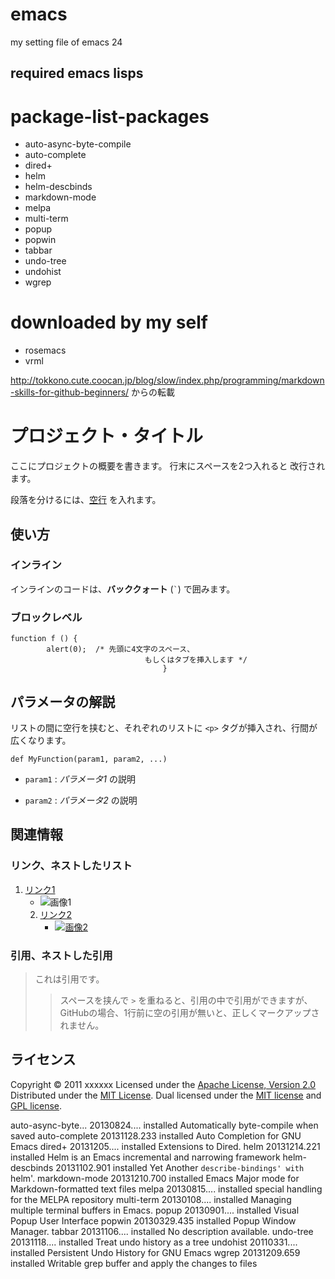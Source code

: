 emacs
=====

my setting file of emacs 24

required emacs lisps
-----
# package-list-packages
* auto-async-byte-compile
* auto-complete
* dired+
* helm
* helm-descbinds
* markdown-mode
* melpa
* multi-term
* popup
* popwin
* tabbar
* undo-tree
* undohist
* wgrep

# downloaded by my self
* rosemacs
* vrml


http://tokkono.cute.coocan.jp/blog/slow/index.php/programming/markdown-skills-for-github-beginners/
からの転載


プロジェクト・タイトル
======================
ここにプロジェクトの概要を書きます。
行末にスペースを2つ入れると
改行されます。

段落を分けるには、[空行](http://example.com/) を入れます。

使い方
------
### インライン ###
インラインのコードは、**バッククォート** (`` ` ``) で囲みます。

### ブロックレベル ###
    function f () {
            alert(0);  /* 先頭に4文字のスペース、
                                  もしくはタブを挿入します */
                                      }

パラメータの解説
----------------
リストの間に空行を挟むと、それぞれのリストに `<p>` タグが挿入され、行間が
広くなります。

    def MyFunction(param1, param2, ...)

+   `param1` :
    _パラメータ1_ の説明

+   `param2` :
    _パラメータ2_ の説明

関連情報
--------
### リンク、ネストしたリスト
1. [リンク1](http://example.com/ "リンクのタイトル")
    * ![画像1](http://github.com/unicorn.png "画像のタイトル")
    2. [リンク2][link]
        - [![画像2][image]](https://github.com/)

  [link]: http://example.com/ "インデックス型のリンク"
    [image]: http://github.com/github.png "インデックス型の画像"

### 引用、ネストした引用
> これは引用です。
>
> > スペースを挟んで `>` を重ねると、引用の中で引用ができますが、
> > GitHubの場合、1行前に空の引用が無いと、正しくマークアップされません。

ライセンス
----------
Copyright &copy; 2011 xxxxxx
Licensed under the [Apache License, Version 2.0][Apache]
Distributed under the [MIT License][mit].
Dual licensed under the [MIT license][MIT] and [GPL license][GPL].

[Apache]: http://www.apache.org/licenses/LICENSE-2.0
[MIT]: http://www.opensource.org/licenses/mit-license.php
[GPL]: http://www.gnu.org/licenses/gpl.html


  auto-async-byte... 20130824.... installed  Automatically byte-compile when saved
  auto-complete      20131128.233 installed  Auto Completion for GNU Emacs
  dired+             20131205.... installed  Extensions to Dired.
  helm               20131214.221 installed  Helm is an Emacs incremental and narrowing framework
  helm-descbinds     20131102.901 installed  Yet Another `describe-bindings' with `helm'.
  markdown-mode      20131210.700 installed  Emacs Major mode for Markdown-formatted text files
  melpa              20130815.... installed  special handling for the MELPA repository
  multi-term         20130108.... installed  Managing multiple terminal buffers in Emacs.
  popup              20130901.... installed  Visual Popup User Interface
  popwin             20130329.435 installed  Popup Window Manager.
  tabbar             20131106.... installed  No description available.
  undo-tree          20131118.... installed  Treat undo history as a tree
  undohist           20110331.... installed  Persistent Undo History for GNU Emacs
  wgrep              20131209.659 installed  Writable grep buffer and apply the changes to files
